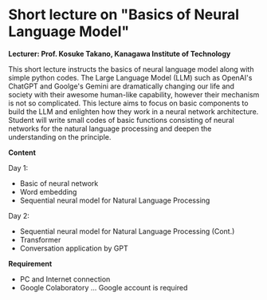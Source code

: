 # Short lecture on "Basics of Neural Language Model"
**Lecturer: Prof. Kosuke Takano, Kanagawa Institute of Technology**

This short lecture instructs the basics of neural language model along with simple python codes. The Large Language Model (LLM) such as OpenAI's ChatGPT and Goolge's Gemini are dramatically changing our life and society with their awesome human-like capability, however their mechanism is not so complicated. This lecture aims to focus on basic components to build the LLM and enlighten how they work in a neural network architecture. Student will write small codes of basic functions consisting of neural networks for the natural language processing and deepen the understanding on the principle.

**Content**

Day 1:
* Basic of neural network
* Word embedding
* Sequential neural model for Natural Language Processing

Day 2:
* Sequential neural model for Natural Language Processing (Cont.)
* Transformer
* Conversation application by GPT

**Requirement**
* PC and Internet connection
* Google Colaboratory ... Google account is required

